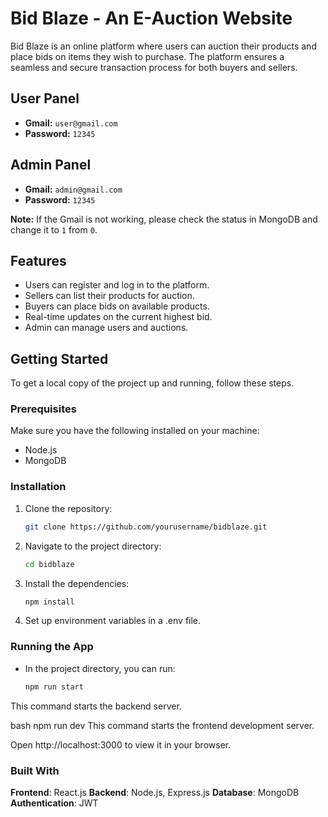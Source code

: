 # Bid Blaze - An E-Auction Website

Bid Blaze is an online platform where users can auction their products and place bids on items they wish to purchase. The platform ensures a seamless and secure transaction process for both buyers and sellers.

## User Panel

- **Gmail:** `user@gmail.com`
- **Password:** `12345`

## Admin Panel

- **Gmail:** `admin@gmail.com`
- **Password:** `12345`

**Note:** If the Gmail is not working, please check the status in MongoDB and change it to `1` from `0`.

## Features

- Users can register and log in to the platform.
- Sellers can list their products for auction.
- Buyers can place bids on available products.
- Real-time updates on the current highest bid.
- Admin can manage users and auctions.

## Getting Started

To get a local copy of the project up and running, follow these steps.

### Prerequisites

Make sure you have the following installed on your machine:
- Node.js
- MongoDB

### Installation

1. Clone the repository:
   ```bash
   git clone https://github.com/yourusername/bidblaze.git

2. Navigate to the project directory:
   ```bash
   cd bidblaze

3. Install the dependencies:
   ```bash
   npm install
   
4. Set up environment variables in a .env file.
   
### Running the App

- In the project directory, you can run:
  
  ```bash
  npm run start
This command starts the backend server.

   bash
   npm run dev
This command starts the frontend development server.

Open http://localhost:3000 to view it in your browser.

### Built With
**Frontend**: React.js
**Backend**: Node.js, Express.js
**Database**: MongoDB
**Authentication**: JWT
